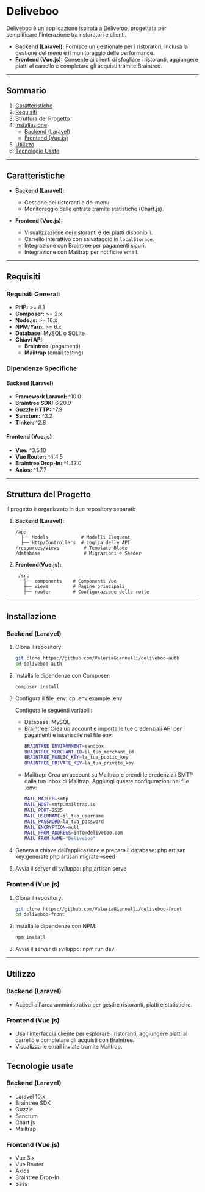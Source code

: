 # **Deliveboo**

Deliveboo è un'applicazione ispirata a Deliveroo, progettata per semplificare l'interazione tra ristoratori e clienti.  
- **Backend (Laravel):** Fornisce un gestionale per i ristoratori, inclusa la gestione del menu e il monitoraggio delle performance.  
- **Frontend (Vue.js):** Consente ai clienti di sfogliare i ristoranti, aggiungere piatti al carrello e completare gli acquisti tramite Braintree.

---

## Sommario
1. [Caratteristiche](#caratteristiche)
2. [Requisiti](#requisiti)
3. [Struttura del Progetto](#struttura-del-progetto)
4. [Installazione](#installazione)
   - [Backend (Laravel)](#backend-laravel)
   - [Frontend (Vue.js)](#frontend-vuejs)
5. [Utilizzo](#utilizzo)
6. [Tecnologie Usate](#tecnologie-usate)

---


## Caratteristiche

- **Backend (Laravel):**
  - Gestione dei ristoranti e del menu.
  - Monitoraggio delle entrate tramite statistiche (Chart.js).

- **Frontend (Vue.js):**
  - Visualizzazione dei ristoranti e dei piatti disponibili.
  - Carrello interattivo con salvataggio in `localStorage`.
  - Integrazione con Braintree per pagamenti sicuri.
  - Integrazione con Mailtrap per notifiche email.

---

## Requisiti

### Requisiti Generali
- **PHP:** >= 8.1  
- **Composer:** >= 2.x  
- **Node.js:** >= 16.x  
- **NPM/Yarn:** >= 6.x  
- **Database:** MySQL o SQLite  
- **Chiavi API:**  
  - **Braintree** (pagamenti)  
  - **Mailtrap** (email testing)

### Dipendenze Specifiche

#### **Backend (Laravel)**

- **Framework Laravel:** ^10.0
- **Braintree SDK:** 6.20.0
- **Guzzle HTTP:** ^7.9
- **Sanctum:** ^3.2
- **Tinker:** ^2.8

#### **Frontend (Vue.js)**

- **Vue:** ^3.5.10
- **Vue Router:** ^4.4.5
- **Braintree Drop-In:** ^1.43.0
- **Axios:** ^1.7.7

---

## Struttura del Progetto

Il progetto è organizzato in due repository separati:  

1. **Backend (Laravel):**
   ```plaintext
   /app
     ├── Models            # Modelli Eloquent
     ├── Http/Controllers  # Logica delle API
   /resources/views         # Template Blade
   /database                # Migrazioni e Seeder

2. **Frontend(Vue.js):**
   ```plaintext
    /src
      ├── components    # Componenti Vue
      ├── views         # Pagine principali
      ├── router        # Configurazione delle rotte

---

## Installazione

### Backend (Laravel)

1. Clona il repository:
   ```bash
   git clone https://github.com/ValeriaGiannelli/deliveboo-auth
   cd deliveboo-auth

2. Installa le dipendenze con Composer:
   ```bash
   composer install
3. Configura il file .env:
   cp .env.example .env

   Configura le seguenti variabili:
   - Database: MySQL
   - Braintree: Crea un account e importa le tue credenziali API per i pagamenti e inseriscile nel file env:
      ```bash
      BRAINTREE_ENVIRONMENT=sandbox
      BRAINTREE_MERCHANT_ID=il_tuo_merchant_id
      BRAINTREE_PUBLIC_KEY=la_tua_public_key
      BRAINTREE_PRIVATE_KEY=la_tua_private_key
   
   - Mailtrap: Crea un account su Mailtrap e prendi le credenziali SMTP dalla tua inbox di Mailtrap. Aggiungi queste configurazioni nel file .env:
      ```bash
      MAIL_MAILER=smtp
      MAIL_HOST=smtp.mailtrap.io
      MAIL_PORT=2525
      MAIL_USERNAME=il_tuo_username
      MAIL_PASSWORD=la_tua_password
      MAIL_ENCRYPTION=null
      MAIL_FROM_ADDRESS=info@deliveboo.com
      MAIL_FROM_NAME="Deliveboo"
5. Genera a chiave dell’applicazione e prepara il database:
   php artisan key:generate 
   php artisan migrate –seed
6. Avvia il server di sviluppo:
   php artisan serve

### Frontend (Vue.js)

1. Clona il repository:
   ```bash
   git clone https://github.com/ValeriaGiannelli/deliveboo-front
   cd deliveboo-front

2. Installa le dipendenze con NPM:
   ```bash
   npm install
3. Avvia il server di sviluppo:
   npm run dev	

---

## Utilizzo

### Backend (Laravel)
-	Accedi all'area amministrativa per gestire ristoranti, piatti e statistiche.

### Frontend (Vue.js)
-	Usa l'interfaccia cliente per esplorare i ristoranti, aggiungere piatti al carrello e completare gli acquisti con Braintree.
-	Visualizza le email inviate tramite Mailtrap.

## Tecnologie usate

### Backend (Laravel)
-	Laravel 10.x
-	Braintree SDK
-	Guzzle
-	Sanctum
-	Chart.js
-	Mailtrap
### Frontend (Vue.js)
-	Vue 3.x
-	Vue Router
-	Axios
-	Braintree Drop-In
-	Sass

